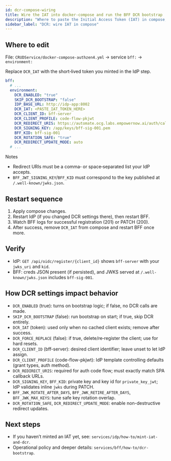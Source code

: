 ```yaml
---
id: dcr-compose-wiring
title: Wire the IAT into docker‑compose and run the BFF DCR bootstrap
description: "Where to paste the Initial Access Token (IAT) in compose, the restart sequence, verification, and how DCR_* settings affect behavior."
sidebar_label: "DCR: wire IAT in compose"
---
```


## Where to edit

File: `CRUDService/docker-compose-authzen4.yml` → service `bff:` → `environment:`

Replace `DCR_IAT` with the short‑lived token you minted in the IdP step.

```yaml
bff:
  # ...
  environment:
    DCR_ENABLED: "true"
    SKIP_DCR_BOOTSTRAP: "false"
    IDP_BASE_URL: http://idp-app:8002
    DCR_IAT: <PASTE_IAT_TOKEN_HERE>
    DCR_CLIENT_ID: bff-server
    DCR_CLIENT_PROFILE: code-flow-pkjwt
    DCR_REDIRECT_URIS: https://automate.ocg.labs.empowernow.ai/auth/callback,https://authn.ocg.labs.empowernow.ai/auth/callback,https://authz.ocg.labs.empowernow.ai/auth/callback
    DCR_SIGNING_KEY: /app/keys/bff-sig-001.pem
    BFF_KID: bff-sig-001
    DCR_ROTATION_SAFE: "true"
    DCR_REDIRECT_UPDATE_MODE: auto
  # ...
```

Notes

- Redirect URIs must be a comma‑ or space‑separated list your IdP accepts.
- `BFF_JWT_SIGNING_KEY`/`BFF_KID` must correspond to the key published at `/.well-known/jwks.json`.

## Restart sequence

1) Apply compose changes.
2) Restart IdP (if you changed DCR settings there), then restart BFF.
3) Watch BFF logs for successful registration (201) or PATCH (200).
4) After success, remove `DCR_IAT` from compose and restart BFF once more.

## Verify

- IdP: `GET /api/oidc/register/{client_id}` shows `bff-server` with your `jwks_uri` and `kid`.
- BFF: creds JSON present (if persisted), and JWKS served at `/.well-known/jwks.json` includes `bff-sig-001`.

## How DCR settings impact behavior

- `DCR_ENABLED` (true): turns on bootstrap logic; if false, no DCR calls are made.
- `SKIP_DCR_BOOTSTRAP` (false): run bootstrap on start; if true, skip DCR entirely.
- `DCR_IAT` (token): used only when no cached client exists; remove after success.
- `DCR_FORCE_REPLACE` (false): if true, delete/re‑register the client; use for hard resets.
- `DCR_CLIENT_ID` (bff-server): desired client identifier; leave unset to let IdP assign.
- `DCR_CLIENT_PROFILE` (code-flow-pkjwt): IdP template controlling defaults (grant types, auth method).
- `DCR_REDIRECT_URIS`: required for auth code flow; must exactly match SPA callback URLs.
- `DCR_SIGNING_KEY`, `BFF_KID`: private key and key id for `private_key_jwt`; IdP validates inline `jwks` during PATCH.
- `BFF_JWK_ROTATE_AFTER_DAYS`, `BFF_JWK_RETIRE_AFTER_DAYS`, `BFF_JWK_MAX_KEYS`: tune safe key rotation overlap.
- `DCR_ROTATION_SAFE`, `DCR_REDIRECT_UPDATE_MODE`: enable non-destructive redirect updates.

## Next steps

- If you haven’t minted an IAT yet, see: `services/idp/how-to/mint-iat-and-dcr`.
- Operational policy and deeper details: `services/bff/how-to/dcr-bootstrap`.


